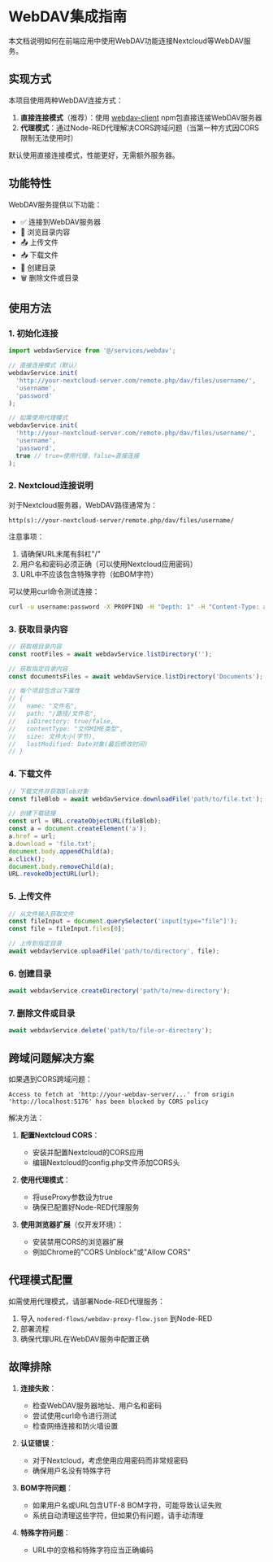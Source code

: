 # WebDAV集成指南

本文档说明如何在前端应用中使用WebDAV功能连接Nextcloud等WebDAV服务。

## 实现方式

本项目使用两种WebDAV连接方式：

1. **直接连接模式**（推荐）：使用 [webdav-client](https://github.com/perry-mitchell/webdav-client) npm包直接连接WebDAV服务器
2. **代理模式**：通过Node-RED代理解决CORS跨域问题（当第一种方式因CORS限制无法使用时）

默认使用直接连接模式，性能更好，无需额外服务器。

## 功能特性

WebDAV服务提供以下功能：

- ✅ 连接到WebDAV服务器
- 📂 浏览目录内容
- 📤 上传文件
- 📥 下载文件
- 📁 创建目录
- 🗑 删除文件或目录

## 使用方法

### 1. 初始化连接

```javascript
import webdavService from '@/services/webdav';

// 直接连接模式（默认）
webdavService.init(
  'http://your-nextcloud-server.com/remote.php/dav/files/username/', 
  'username', 
  'password'
);

// 如需使用代理模式
webdavService.init(
  'http://your-nextcloud-server.com/remote.php/dav/files/username/', 
  'username', 
  'password',
  true // true=使用代理，false=直接连接
);
```

### 2. Nextcloud连接说明

对于Nextcloud服务器，WebDAV路径通常为：
```
http(s)://your-nextcloud-server/remote.php/dav/files/username/
```

注意事项：
1. 请确保URL末尾有斜杠"/"
2. 用户名和密码必须正确（可以使用Nextcloud应用密码）
3. URL中不应该包含特殊字符（如BOM字符）

可以使用curl命令测试连接：
```bash
curl -u username:password -X PROPFIND -H "Depth: 1" -H "Content-Type: application/xml" http://your-nextcloud-server/remote.php/dav/files/username/
```

### 3. 获取目录内容

```javascript
// 获取根目录内容
const rootFiles = await webdavService.listDirectory('');

// 获取指定目录内容
const documentsFiles = await webdavService.listDirectory('Documents');

// 每个项目包含以下属性
// {
//   name: "文件名",
//   path: "/路径/文件名",
//   isDirectory: true/false,
//   contentType: "文件MIME类型",
//   size: 文件大小(字节),
//   lastModified: Date对象(最后修改时间)
// }
```

### 4. 下载文件

```javascript
// 下载文件并获取Blob对象
const fileBlob = await webdavService.downloadFile('path/to/file.txt');

// 创建下载链接
const url = URL.createObjectURL(fileBlob);
const a = document.createElement('a');
a.href = url;
a.download = 'file.txt';
document.body.appendChild(a);
a.click();
document.body.removeChild(a);
URL.revokeObjectURL(url);
```

### 5. 上传文件

```javascript
// 从文件输入获取文件
const fileInput = document.querySelector('input[type="file"]');
const file = fileInput.files[0];

// 上传到指定目录
await webdavService.uploadFile('path/to/directory', file);
```

### 6. 创建目录

```javascript
await webdavService.createDirectory('path/to/new-directory');
```

### 7. 删除文件或目录

```javascript
await webdavService.delete('path/to/file-or-directory');
```

## 跨域问题解决方案

如果遇到CORS跨域问题：

```
Access to fetch at 'http://your-webdav-server/...' from origin 'http://localhost:5176' has been blocked by CORS policy
```

解决方法：

1. **配置Nextcloud CORS**：
   - 安装并配置Nextcloud的CORS应用
   - 编辑Nextcloud的config.php文件添加CORS头

2. **使用代理模式**：
   - 将useProxy参数设为true
   - 确保已配置好Node-RED代理服务

3. **使用浏览器扩展**（仅开发环境）：
   - 安装禁用CORS的浏览器扩展
   - 例如Chrome的"CORS Unblock"或"Allow CORS"

## 代理模式配置

如需使用代理模式，请部署Node-RED代理服务：

1. 导入 `nodered-flows/webdav-proxy-flow.json` 到Node-RED
2. 部署流程
3. 确保代理URL在WebDAV服务中配置正确

## 故障排除

1. **连接失败**：
   - 检查WebDAV服务器地址、用户名和密码
   - 尝试使用curl命令进行测试
   - 检查网络连接和防火墙设置

2. **认证错误**：
   - 对于Nextcloud，考虑使用应用密码而非常规密码
   - 确保用户名没有特殊字符

3. **BOM字符问题**：
   - 如果用户名或URL包含UTF-8 BOM字符，可能导致认证失败
   - 系统自动清理这些字符，但如果仍有问题，请手动清理

4. **特殊字符问题**：
   - URL中的空格和特殊字符应当正确编码 